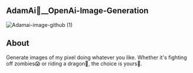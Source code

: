 ## AdamAi🤖__OpenAi-Image-Generation
![Adamai-image-github (1)](https://github.com/adamalrasi/AdamAi__OpenAi-Image-Generator/assets/147779056/57686874-1931-46e7-ab53-f57b423df784)
## About 
Generate images of my pixel doing whatever you like. Whether it's fighting off zombies😱 or riding a dragon🐉, the choice is yours🙌.
